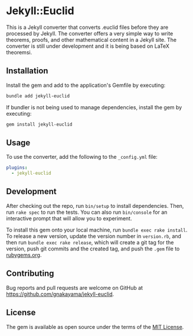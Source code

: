 # Jekyll::Euclid
This is a Jekyll converter that converts .euclid files before they are processed by Jekyll. The converter offers a very simple way to write theorems, proofs, and other mathematical content in a Jekyll site. The converter is still under development and it is being based on LaTeX theoremsi.

## Installation

Install the gem and add to the application's Gemfile by executing:

```bash
bundle add jekyll-euclid
```

If bundler is not being used to manage dependencies, install the gem by executing:

```bash
gem install jekyll-euclid
```

## Usage

To use the converter, add the following to the `_config.yml` file:

```yaml
plugins:
  - jekyll-euclid
```

## Development

After checking out the repo, run `bin/setup` to install dependencies. Then, run `rake spec` to run the tests. You can also run `bin/console` for an interactive prompt that will allow you to experiment.

To install this gem onto your local machine, run `bundle exec rake install`. To release a new version, update the version number in `version.rb`, and then run `bundle exec rake release`, which will create a git tag for the version, push git commits and the created tag, and push the `.gem` file to [rubygems.org](https://rubygems.org).

## Contributing

Bug reports and pull requests are welcome on GitHub at https://github.com/gnakayama/jekyll-euclid.

## License

The gem is available as open source under the terms of the [MIT License](https://opensource.org/licenses/MIT).
